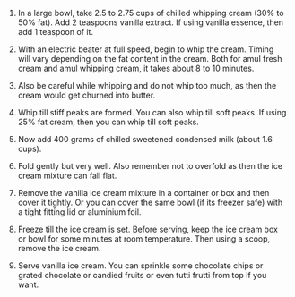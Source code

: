 1) In a large bowl, take 2.5 to 2.75 cups of chilled whipping cream (30% to 50% fat). Add 2 teaspoons vanilla extract. If using vanilla essence, then add 1 teaspoon of it.

2) With an electric beater at full speed, begin to whip the cream. Timing will vary depending on the fat content in the cream. Both for amul fresh cream and amul whipping cream, it takes about 8 to 10 minutes. 

3) Also be careful while whipping and do not whip too much, as then the cream would get churned into butter.

4) Whip till stiff peaks are formed. You can also whip till soft peaks. If using 25% fat cream, then you can whip till soft peaks.

5) Now add 400 grams of chilled sweetened condensed milk (about 1.6 cups).

6) Fold gently but very well. Also remember not to overfold as then the ice cream mixture can fall flat.

7) Remove the vanilla ice cream mixture in a container or box and then cover it tightly. Or you can cover the same bowl (if its freezer safe) with a tight fitting lid or aluminium foil.

8) Freeze till the ice cream is set. Before serving, keep the ice cream box or bowl for some minutes at room temperature. Then using a scoop, remove the ice cream.

9) Serve vanilla ice cream. You can sprinkle some chocolate chips or grated chocolate or candied fruits or even tutti frutti from top if you want.